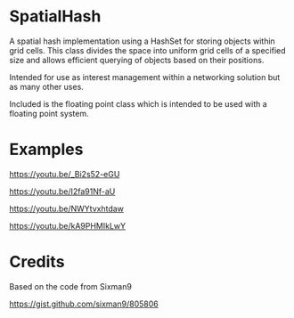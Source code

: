# SpatialHash

A spatial hash implementation using a HashSet for storing objects within grid cells.
This class divides the space into uniform grid cells of a specified size and allows
efficient querying of objects based on their positions.

Intended for use as interest management within a networking solution but as many
other uses.

Included is the floating point class which is intended to be used with a
floating point system.

# Examples

https://youtu.be/_Bi2s52-eGU

https://youtu.be/I2fa91Nf-aU

https://youtu.be/NWYtvxhtdaw

https://youtu.be/kA9PHMIkLwY

# Credits

Based on the code from Sixman9

https://gist.github.com/sixman9/805806
